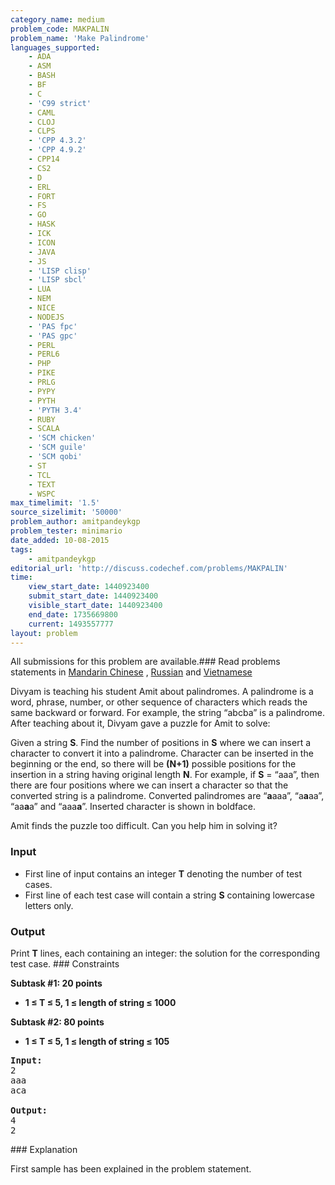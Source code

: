 ```yaml
---
category_name: medium
problem_code: MAKPALIN
problem_name: 'Make Palindrome'
languages_supported:
    - ADA
    - ASM
    - BASH
    - BF
    - C
    - 'C99 strict'
    - CAML
    - CLOJ
    - CLPS
    - 'CPP 4.3.2'
    - 'CPP 4.9.2'
    - CPP14
    - CS2
    - D
    - ERL
    - FORT
    - FS
    - GO
    - HASK
    - ICK
    - ICON
    - JAVA
    - JS
    - 'LISP clisp'
    - 'LISP sbcl'
    - LUA
    - NEM
    - NICE
    - NODEJS
    - 'PAS fpc'
    - 'PAS gpc'
    - PERL
    - PERL6
    - PHP
    - PIKE
    - PRLG
    - PYPY
    - PYTH
    - 'PYTH 3.4'
    - RUBY
    - SCALA
    - 'SCM chicken'
    - 'SCM guile'
    - 'SCM qobi'
    - ST
    - TCL
    - TEXT
    - WSPC
max_timelimit: '1.5'
source_sizelimit: '50000'
problem_author: amitpandeykgp
problem_tester: minimario
date_added: 10-08-2015
tags:
    - amitpandeykgp
editorial_url: 'http://discuss.codechef.com/problems/MAKPALIN'
time:
    view_start_date: 1440923400
    submit_start_date: 1440923400
    visible_start_date: 1440923400
    end_date: 1735669800
    current: 1493557777
layout: problem
---
```

All submissions for this problem are available.###  Read problems statements in [Mandarin Chinese](http://www.codechef.com/download/translated/LTIME27/mandarin/MAKPALIN.pdf) , [Russian](http://www.codechef.com/download/translated/LTIME27/russian/MAKPALIN.pdf) and [Vietnamese](http://www.codechef.com/download/translated/LTIME27/vietnamese/MAKPALIN.pdf)

Divyam is teaching his student Amit about palindromes. A palindrome is a word, phrase, number, or other sequence of characters which reads the same backward or forward. For example, the string “abcba” is a palindrome. After teaching about it, Divyam gave a puzzle for Amit to solve:

Given a string **S**. Find the number of positions in **S** where we can insert a character to convert it into a palindrome. Character can be inserted in the beginning or the end, so there will be **(N+1)** possible positions for the insertion in a string having original length **N**. For example, if **S** = “aaa”, then there are four positions where we can insert a character so that the converted string is a palindrome. Converted palindromes are “**a**aaa”, “a**a**aa”, “aa**a**a” and “aaa**a**”. Inserted character is shown in boldface.

Amit finds the puzzle too difficult. Can you help him in solving it?

### Input

- First line of input contains an integer **T** denoting the number of test cases.
- First line of each test case will contain a string **S** containing lowercase letters only.

### Output

Print **T** lines, each containing an integer: the solution for the corresponding test case. ### Constraints

**Subtask #1: 20 points**

- **1 ≤ T ≤ 5, 1 ≤ length of string ≤ 1000**

**Subtask #2: 80 points**

- **1 ≤ T ≤ 5, 1 ≤ length of string ≤ 105**

<pre><b>Input:</b>
2
aaa
aca

<b>Output:</b>
4
2
</pre>### Explanation

First sample has been explained in the problem statement.
